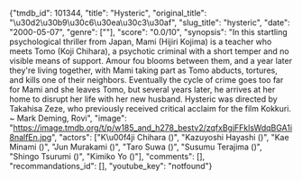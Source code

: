 {"tmdb_id": 101344, "title": "Hysteric", "original_title": "\u30d2\u30b9\u30c6\u30ea\u30c3\u30af", "slug_title": "hysteric", "date": "2000-05-07", "genre": [""], "score": "0.0/10", "synopsis": "In this startling psychological thriller from Japan, Mami (Hijiri Kojima) is a teacher who meets Tomo (Koji Chihara), a psychotic criminal with a short temper and no visible means of support. Amour fou blooms between them, and a year later they're living together, with Mami taking part as Tomo abducts, tortures, and kills one of their neighbors. Eventually the cycle of crime goes too far for Mami and she leaves Tomo, but several years later, he arrives at her home to disrupt her life with her new husband. Hysteric was directed by Takahisa Zeze, who previously received critical acclaim for the film Kokkuri. ~ Mark Deming, Rovi", "image": "https://image.tmdb.org/t/p/w185_and_h278_bestv2/zqfxBgjFFklsWdqBGA1i8nalfEn.jpg", "actors": ["K\u00f4ji Chihara ()", "Kazuyoshi Hayashi ()", "Kae Minami ()", "Jun Murakami ()", "Taro Suwa ()", "Susumu Terajima ()", "Shingo Tsurumi ()", "Kimiko Yo ()"], "comments": [], "recommandations_id": [], "youtube_key": "notfound"}